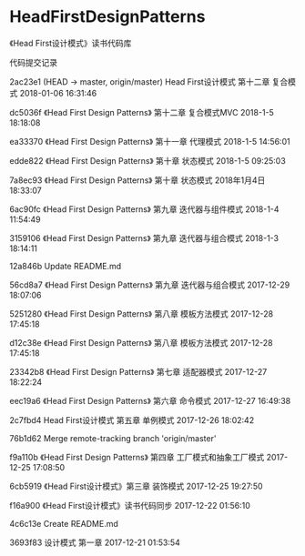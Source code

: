 # HeadFirstDesignPatterns

《Head First设计模式》读书代码库

代码提交记录

2ac23e1 (HEAD -> master, origin/master) Head First设计模式 第十二章 复合模式 2018-01-06 16:31:46

dc5036f 《Head First Design Patterns》 第十二章 复合模式MVC 2018-1-5 18:18:08

ea33370 《Head First Design Patterns》 第十一章 代理模式 2018-1-5 14:56:01

edde822 《Head First Design Patterns》 第十章 状态模式 2018-1-5 09:25:03

7a8ec93 《Head First Design Patterns》 第十章 状态模式 2018年1月4日18:33:07

6ac90fc 《Head First Design Patterns》 第九章 迭代器与组件模式 2018-1-4 11:54:49

3159106 《Head First Design Patterns》 第九章 迭代器与组合模式 2018-1-3 18:14:11

12a846b Update README.md

56cd8a7 《Head First Design Patterns》 第九章 迭代器与组合模式 2017-12-29 18:07:06

5251280 《Head First Design Patterns》 第八章 模板方法模式 2017-12-28 17:45:18

d12c38e 《Head First Design Patterns》 第八章 模板方法模式 2017-12-28 17:45:18

23342b8 《Head First Design Patterns》 第七章 适配器模式 2017-12-27 18:22:24

eec19a6 《Head First Design Patterns》 第六章 命令模式 2017-12-27 16:49:38

2c7fbd4 Head First设计模式 第五章 单例模式 2017-12-26 18:02:42

76b1d62 Merge remote-tracking branch 'origin/master'

f9a110b 《Head First Design Patterns》 第四章 工厂模式和抽象工厂模式 2017-12-25 17:08:50

6cb5919 《Head First设计模式》第三章 装饰模式 2017-12-25 19:27:50

f16a900 《Head First设计模式》读书代码同步 2017-12-22 01:56:10

4c6c13e Create README.md

3693f83 设计模式 第一章 2017-12-21 01:53:54

